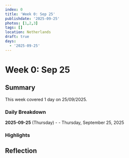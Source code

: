 ```yaml
---
index: 0
title: 'Week 0: Sep 25'
publishdate: '2025-09-25'
photos: [1,2,3]
tags: []
location: Netherlands
draft: true
days:
  - '2025-09-25'
---
```

# Week 0: Sep 25

## Summary

This week covered 1 day on 25/09/2025.

### Daily Breakdown

**2025-09-25** (Thursday) -  - Thursday, September 25, 2025

### Highlights

<!-- Add weekly highlights here -->

## Reflection

<!-- Add weekly reflection here -->
